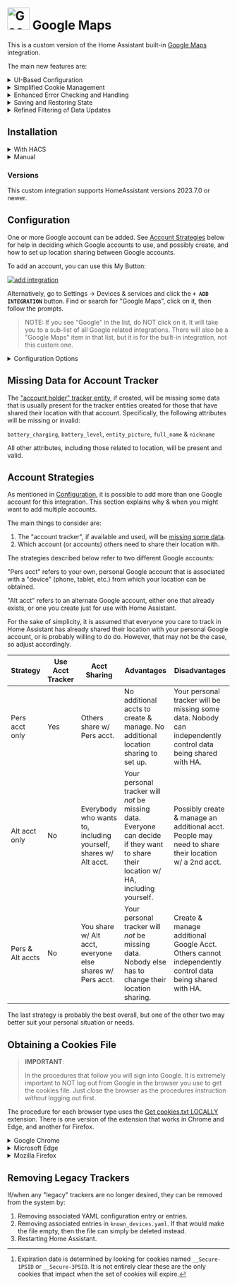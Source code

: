 # <img src="https://brands.home-assistant.io/google_maps/icon.png" alt="Google Maps" width="50" height="50"/> Google Maps

This is a custom version of the Home Assistant built-in [Google Maps](https://www.home-assistant.io/integrations/google_maps/) integration.

The main new features are:

<details>
<summary>UI-Based Configuration</summary>

The integration can now be set up via the UI.
YAML-based configuration is still supported but deprecated.

Entities created via the UI do not conflict with any existing "legacy" entities previously created by the built-in integration
(i.e., those that use [`known_devices.yaml`](https://www.home-assistant.io/integrations/device_tracker#known_devicesyaml).)

</details>

<details>
<summary>Simplified Cookie Management</summary>

Regarding cookies, unfortunately a cookies file must still be obtained externally,
but managing those cookies is made a bit easier, including:
- Automatically finding and using an existing cookies file used by the legacy implementation.
- Detailed instructions for obtaining a new cookies file.
- Providing a simplified process to upload a new cookies file.
- Displaying the expiration date [^1].
- The creation of a repair issue when they will expire in the near future.
- Automatically initiating reconfiguration when they do expire.

[^1]: Expiration date is determined by looking for cookies named `__Secure-1PSID` or `__Secure-3PSID`.
It is not entirely clear these are the only cookies that impact when the set of cookies will expire.

</details>

<details>
<summary>Enhanced Error Checking and Handling</summary>

Previously, cookies were only "validated" at startup.
If they expired while Home Assistant was running the associated tracker entities would simply stop updating.
Also networking (and other errors) would only be logged, possibly due to an unhandled exception, but no action was taken.

This new implementation adds significantly more error checking.
E.g., cookie validity is checked after every update
and networking errors are caught and handled.

</details>

<details>
<summary>Saving and Restoring State</summary>

Tracker state is saved & restored:
- accross Home Assistant restarts
- through integration entry reload
- when cookies are updated, e.g., during the reauthentication process after existing cookies expire

</details>

<details>
<summary>Refined Filtering of Data Updates</summary>

The built-in integration completely ignores new shared data if the `gps_accuracy` value exceeds the set limit.
This can cause an `unknown` or `unavailable` state when no data was previously received (since startup) that did meet the limit.

The new implementation will always use non-location data (battery level, etc.) regardless of the `last_seen` timestamp.

Location data (`latitude`, etc.) will be used, even if it is "inaccurate" (i.e., does not meet the [set limit](#gps-accuracy-limit)),
when there is no previous location data (e.g., the first time the entity is created),
or if the previous location is also inaccurate, as long as the new data is at least as accurate as the old data.
Once "accurate" location data is used, however, it will only be replaced by newer, accurate location data.

</details>

## Installation

<details>
<summary>With HACS</summary>

[![hacs_badge](https://img.shields.io/badge/HACS-Custom-41BDF5.svg)](https://hacs.xyz/)

You can use HACS to manage the installation and provide update notifications.

1. Add this repo as a [custom repository](https://hacs.xyz/docs/faq/custom_repositories/):

```text
https://github.com/pnbruckner/ha-google-maps
```

2. Install the integration using the appropriate button on the HACS Integrations page. Search for "google maps".

</details>

<details>
<summary>Manual</summary>

Place a copy of the files from [`custom_components/google_maps`](custom_components/google_maps)
in `<config>/custom_components/google_maps`,
where `<config>` is your Home Assistant configuration directory.

>__NOTE__: When downloading, make sure to use the `Raw` button from each file's page.

</details>

### Versions

This custom integration supports HomeAssistant versions 2023.7.0 or newer.

## Configuration

One or more Google account can be added. See [Account Strategies](#account-strategies) below for help in deciding which Google accounts to use, and possibly create, and how to set up location sharing between Google accounts.

To add an account, you can use this My Button:

[![add integration](https://my.home-assistant.io/badges/config_flow_start.svg)](https://my.home-assistant.io/redirect/config_flow_start?domain=google_maps)

Alternatively, go to Settings -> Devices & services and click the **`+ ADD INTEGRATION`** button.
Find or search for "Google Maps", click on it, then follow the prompts.

> NOTE:
> If you see "Google" in the list, do NOT click on it.
> It will take you to a sub-list of all Google related integrations.
> There will also be a "Google Maps" item in that list, but it is for the built-in integration, not this custom one.

<details>
<summary>Configuration Options</summary>

The following options are presented when adding a Google account, and (except for username) when reconfiguring it (i.e., via the `CONFIGURE` button.)

### Google Maps Account Username

The email address for the Google account to be used for retrieving shared location.

### Cookies File

A cookies file must be [obtained](#obtaining-a-cookies-file) that authenticates and authorizes the user to access the specified Google account.
If a cookies file exists from the legacy implementation, and it is still valid, an option will be presented to use that file.
If not, a new cookies file can be uploaded via file browsing or drag & drop.
There is no requirement for the file's name as there was in the legacy implementation.

### Account Tracker Entity

The Google account specified above is used to create `device_tracker` entities for everyone who has shared their location with that account.
In addition to those shared accounts, the integration can also create a tracker for the account itself if it has been associated with a device (phone, etc.)
Unfortunately, though, that tracker will be [missing some data](#missing-data-for-account-tracker).
Since there may not be a device associated with the account, or even if there is, the tracker will be missing some data,
an option is provided to enable or disable the creation of this "account tracker" entity.
See [Account Strategies](account-strategies) for more detail.

### GPS Accuracy Limit

Each location update has an accuracy value that, together with the latitude & longitude, describes a circular area in which the device may actually be.
Under certain conditions (poor GPS, cell or network coverage, etc.) that accuracy value can become quite large.
(The _larger_ the accuracy value, the _less_ accurate the location fix.)

To avoid undesired effects (such as the device appearing to be in multiple Home Assitant Zones, or simply appearing to be jumping around)
an upper limit is used.
If the reported accuracy is _less than or equal to_ the specified limit, then the location data is considered "accurate."
If, however, the reported accuracy is _more than_ the specified limit, then the location data is considered "inaccurate."

See the description above about "Refined Filtering of Data Updates" for more information about how this limit is used.

### Update Period

This option controls the time between requests for updates.

</details>

## Missing Data for Account Tracker

The ["account holder" tracker entity](#account-tracker-entity), if created,
will be missing some data that is usually present for the tracker entities created for those that have shared their location with that account.
Specifically, the following attributes will be missing or invalid:

`battery_charging`, `battery_level`, `entity_picture`, `full_name` & `nickname`

All other attributes, including those related to location, will be present and valid.

## Account Strategies

As mentioned in [Configuration](#configuration), it is possible to add more than one Google account for this integration.
This section explains why & when you might want to add multiple accounts.

The main things to consider are:
1. The "account tracker", if available and used, will be [missing some data](#missing-data-for-account-tracker).
2. Which account (or accounts) others need to share their location with.

The strategies described below refer to two different Google accounts:

"Pers acct" refers to your own, personal Google account that is associated with a "device"
(phone, tablet, etc.) from which your location can be obtained.

"Alt acct" refers to an alternate Google account, either one that already exists,
or one you create just for use with Home Assistant.

For the sake of simplicity, it is assumed that everyone you care to track in Home Assistant
has already shared their location with your personal Google account,
or is probably willing to do do.
However, that may not be the case, so adjust accordingly.

Strategy | Use Acct Tracker | Acct Sharing | Advantages | Disadvantages
-|-|-|-|-
Pers acct only | Yes | Others share w/ Pers acct. | No additional accts to create & manage. No additional location sharing to set up. | Your personal tracker will be missing some data. Nobody can independently control data being shared with HA.
Alt acct only | No | Everybody who wants to, including yourself, shares w/ Alt acct. | Your personal tracker will _not_ be missing data. Everyone can decide if they want to share their location w/ HA, including yourself. | Possibly create & manage an additional acct. People may need to share their location w/ a 2nd acct.
Pers & Alt accts | No | You share w/ Alt acct, everyone else shares w/ Pers acct. | Your personal tracker will _not_ be missing data. Nobody else has to change their location sharing. | Create & manage additional Google Acct. Others cannot independently control data being shared with HA.

The last strategy is probably the best overall, but one of the other two may better suit your personal situation or needs.

## Obtaining a Cookies File

> **IMPORTANT**:
> 
> In the procedures that follow you will sign into Google.
> It is extremely important to NOT log out from Google in the browser you use to get the cookies file.
> Just close the browser as the procedures instruction _without_ logging out first.

The procedure for each browser type uses the [Get cookies.txt LOCALLY](https://github.com/kairi003/Get-cookies.txt-Locally) extension.
There is one version of the extension that works in Chrome and Edge, and another for Firefox.

<details>
<summary>Google Chrome</summary>

1. Install "Get cookies.txt LOCALLY", which can be found by browsing to:

   https://chrome.google.com/webstore/detail/get-cookiestxt-locally/cclelndahbckbenkjhflpdbgdldlbecc

2. Click the Extensions icon (puzzle piece) near the top-right of the browser window,
   then to the right of "Get cookies.txt LOCALLY" click the three-dot (More options) item
   and select "Manage extension". Turn on "Allow in Incognito".
3. Open a new Incognito window and browse to:

   google.com/maps

4. Click on the "Sign in" box in the top-right part of the page and follow the prompts.
   If a "Don't ask again on this device" box appears, make sure it is checked.
5. Click the Extensions icon and select "Get cookes.txt LOCALLY".
   A window will appear with all the cookies for the page.
6. Make sure "Export Format" is set to Netscape, then click Export (or Export As.)
7. Immediately close the Incognito window.

</details>

<details>
<summary>Microsoft Edge</summary>

1. Install "Get cookies.txt LOCALLY", which can be found by browsing to:

   https://chrome.google.com/webstore/detail/get-cookiestxt-locally/cclelndahbckbenkjhflpdbgdldlbecc

2. Click the Extensions icon (puzzle piece) near the top-right of the browser window,
   then to the right of "Get cookies.txt LOCALLY" click the three-dot (More actions) item
   and select "Manage extension". Turn on "Allow in InPrivate".
3. Open a new InPrivate window and browse to:

   google.com/maps

4. Click on the "Sign in" box in the top-right part of the page and follow the prompts.
   If a "Don't ask again on this device" box appears, make sure it is checked.
5. Click the Extensions icon and select "Get cookes.txt LOCALLY".
   A window will appear with all the cookies for the page.
6. Make sure "Export Format" is set to Netscape, then click Export (or Export As.)
7. Immediately close the InPrivate window.

</details>

<details>
<summary>Mozilla Firefox</summary>

1. Install "Get cookies.txt LOCALLY", which can be found by browsing to:

   https://addons.mozilla.org/firefox/addon/get-cookies-txt-locally/

2. After the add-on is installed a window should pop up with an option to
   "Allow this extension to run in Private Windows". Check that box and click Okay.
   Alternatively, click the Extensions icon (puzzle piece) near the top-right of the
   browser window, then to the right of "Get cookies.txt LOCALLY" click the gear icon
   and select "Manage Extension". For "Run in Private Windows" select "Allow".
3. Open a new Private window and browse to:

   google.com/maps

4. Click on the "Sign in" box in the top-right part of the page and follow the prompts.
   If a "Don't ask again on this device" box appears, make sure it is checked.
5. Click the Extensions icon, then to the right of "Get cookies.txt LOCALLY" click the gear
   icon and make sure "Always allow on www.google.com" is selected. Click the Extensions icon
   again and select "Get cookes.txt LOCALLY". A window will appear with all the cookies for
   the page.
6. Make sure "Export Format" is set to Netscape, then click Export (or Export As.)
7. Immediately close the Private window.

</details>

## Removing Legacy Trackers

If/when any "legacy" trackers are no longer desired, they can be removed from the system by:

1. Removing associated YAML configuration entry or entries.
2. Removing associated entries in `known_devices.yaml`.
If that would make the file empty, then the file can simply be deleted instead.
3. Restarting Home Assistant.
